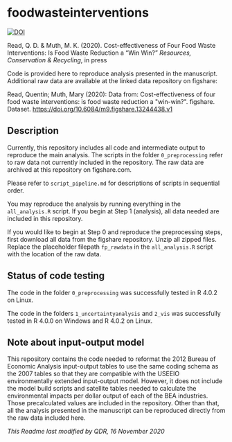 # foodwasteinterventions

[![DOI](https://zenodo.org/badge/258221572.svg)](https://zenodo.org/badge/latestdoi/258221572)

Read, Q. D. & Muth, M. K. (2020). Cost-effectiveness of Four Food Waste Interventions: Is Food Waste Reduction a “Win Win?” *Resources, Conservation & Recycling*, in press

Code is provided here to reproduce analysis presented in the manuscript. Additional raw data are available at the linked data repository on figshare:

Read, Quentin; Muth, Mary (2020): Data from: Cost-effectiveness of four food waste interventions: is food waste reduction a "win-win?". figshare. Dataset. https://doi.org/10.6084/m9.figshare.13244438.v1 

## Description

Currently, this repository includes all code and intermediate output to reproduce the main analysis. 
The scripts in the folder `0_preprocessing` refer to raw data not currently included in the repository.
The raw data are archived at this repository on figshare.com.

Please refer to `script_pipeline.md` for descriptions of scripts in sequential order.

You may reproduce the analysis by running everything in the `all_analysis.R` script. If you begin at Step 1 (analysis), all data needed are included in this repository.

If you would like to begin at Step 0 and reproduce the preprocessing steps, first download all data from the figshare repository. Unzip all zipped files. Replace the placeholder filepath `fp_rawdata` in the `all_analysis.R` script with the location of the raw data. 

## Status of code testing

The code in the folder `0_preprocessing` was successfully tested in R 4.0.2 on Linux. 

The code in the folders `1_uncertaintyanalysis` and `2_vis` was successfully tested in R 4.0.0 on Windows and R 4.0.2 on Linux.

## Note about input-output model

This repository contains the code needed to reformat the 2012 Bureau of Economic Analysis input-output tables to use the same
coding schema as the 2007 tables so that they are compatible with the USEEIO environmentally extended input-output model. However, it does not include the model build scripts and satellite tables needed to calculate the environmental impacts per dollar output of each of the BEA industries. Those precalculated values are included in the repository. Other than that, all the analysis presented in the manuscript can be reproduced directly from the raw data included here.

*This Readme last modified by QDR, 16 November 2020*
